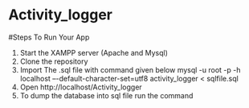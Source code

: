 # Activity_logger

#Steps To Run Your App
1. Start the XAMPP server (Apache and Mysql)
2. Clone the repository
3. Import The .sql file with command given below
mysql -u root -p -h localhost –-default-character-set=utf8 activity_logger < sqlfile.sql
4. Open http://localhost/Activity_logger
5. To dump the database into sql file run the command

